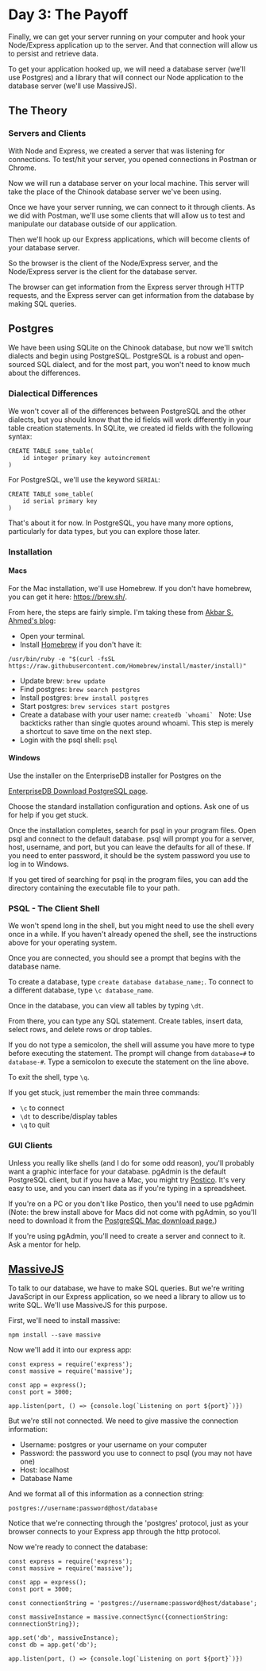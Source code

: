 # Day 3: The Payoff

Finally, we can get your server running on your computer and hook your Node/Express application up to the server. And that connection will allow us to persist and retrieve data. 

To get your application hooked up, we will need a database server (we'll use Postgres) and a library that will connect our Node application to the database server (we'll use MassiveJS).

## The Theory
### Servers and Clients
With Node and Express, we created a server that was listening for connections. To test/hit your server, you opened connections in Postman or Chrome. 

Now we will run a database server on your local machine. This server will take the place of the Chinook database server we've been using. 

Once we have your server running, we can connect to it through clients. As we did with Postman, we'll use some clients that will allow us to test and manipulate our database outside of our application. 

Then we'll hook up our Express applications, which will become clients of your database server. 

So the browser is the client of the Node/Express server, and the Node/Express server is the client for the database server. 

The browser can get information from the Express server through HTTP requests, and the Express server can get information from the database by making SQL queries. 

## Postgres
We have been using SQLite on the Chinook database, but now we'll switch dialects and begin using PostgreSQL. PostgreSQL is a robust and open-sourced SQL dialect, and for the most part, you won't need to know much about the differences. 

### Dialectical Differences
We won't cover all of the differences between PostgreSQL and the other dialects, but you should know that the id fields will work differently in your table creation statements. In SQLite, we created id fields with the following syntax: 

```
CREATE TABLE some_table(
    id integer primary key autoincrement
)
```

For PostgreSQL, we'll use the keyword `SERIAL`:
```
CREATE TABLE some_table(
    id serial primary key
)
```

That's about it for now. In PostgreSQL, you have many more options, particularly for data types, but you can explore those later. 


### Installation
#### Macs
For the Mac installation, we'll use Homebrew. If you don't have homebrew, you can get it here: https://brew.sh/. 

From here, the steps are fairly simple. I'm taking these from <a href="http://exponential.io/blog/2015/02/21/install-postgresql-on-mac-os-x-via-brew/">Akbar S. Ahmed's blog</a>:

* Open your terminal.
* Install <a href="https://brew.sh/">Homebrew</a> if you don't have it: 
```
/usr/bin/ruby -e "$(curl -fsSL https://raw.githubusercontent.com/Homebrew/install/master/install)"
```
* Update brew: `brew update`
* Find postgres: `brew search postgres`
* Install postgres: `brew install postgres`
* Start postgres: `brew services start postgres`
* Create a database with your user name: ``createdb `whoami` ``
Note: Use backticks rather than single quotes around whoami. This step is merely a shortcut to save time on the next step. 
* Login with the psql shell: `psql`

#### Windows
Use the installer on the EnterpriseDB installer for Postgres on the 

<a href="https://www.enterprisedb.com/downloads/postgres-postgresql-downloads#windows">EnterpriseDB Download PostgreSQL page</a>. 

Choose the standard installation configuration and options. Ask one of us for help if you get stuck.

Once the installation completes, search for psql in your program files. Open psql and connect to the default database. psql will prompt you for a server, host, username, and port, but you can leave the defaults for all of these. If you need to enter password, it should be the system password you use to log in to Windows. 

If you get tired of searching for psql in the program files, you can add the directory containing the executable file to your path. 

### PSQL - The Client Shell
We won't spend long in the shell, but you might need to use the shell every once in a while. If you haven't already opened the shell, see the instructions above for your operating system.

Once you are connected, you should see a prompt that begins with the database name. 

To create a database, type `create database database_name;`.
To connect to a different database, type `\c database_name`.

Once in the database, you can view all tables by typing `\dt`.

From there, you can type any SQL statement. Create tables, insert data, select rows, and delete rows or drop tables. 

If you do not type a semicolon, the shell will assume you have more to type before executing the statement. The prompt will change from `database=#` to `database-#`. Type a semicolon to execute the statement on the line above. 

To exit the shell, type `\q`. 

If you get stuck, just remember the main three commands:
* `\c` to connect
* `\dt` to describe/display tables
* `\q` to quit

### GUI Clients
Unless you really like shells (and I do for some odd reason), you'll probably want a graphic interface for your database. pgAdmin is the default PostgreSQL client, but if you have a Mac, you might try <a href="https://eggerapps.at/postico/">Postico</a>. It's very easy to use, and you can insert data as if you're typing in a spreadsheet. 

If you're on a PC or you don't like Postico, then you'll need to use pgAdmin (Note: the brew install above for Macs did not come with pgAdmin, so you'll need to download it from the <a href="https://www.pgadmin.org/download/macos4.php">PostgreSQL Mac download page.</a>) 

If you're using pgAdmin, you'll need to create a server and connect to it. Ask a mentor for help.  

## <a href="https://massive-js.readthedocs.io/en/latest/">MassiveJS</a>
To talk to our database, we have to make SQL queries. But we're writing JavaScript in our Express application, so we need a library to allow us to write SQL. We'll use MassiveJS for this purpose. 

First, we'll need to install massive:

```
npm install --save massive
```

Now we'll add it into our express app:

```
const express = require('express');
const massive = require('massive');

const app = express();
const port = 3000;

app.listen(port, () => {console.log(`Listening on port ${port}`)})
```

But we're still not connected. We need to give massive the connection information:
* Username: postgres or your username on your computer
* Password: the password you use to connect to psql (you may not have one)
* Host: localhost
* Database Name

And we format all of this information as a connection string: 
```
postgres://username:password@host/database
```
Notice that we're connecting through the 'postgres' protocol, just as your browser connects to your Express app through the http protocol. 

Now we're ready to connect the database: 

```
const express = require('express');
const massive = require('massive');

const app = express();
const port = 3000;

const connectionString = 'postgres://username:password@host/database';

const massiveInstance = massive.connectSync({connectionString: connnectionString});

app.set('db', massiveInstance);
const db = app.get('db');

app.listen(port, () => {console.log(`Listening on port ${port}`)})
```

